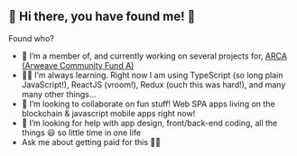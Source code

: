 ## 👋 Hi there, you have found me! 😬 

Found who?

- 💪 I’m a member of, and currently working on several projects for, [ARCA (Arweave Community Fund A)](https://github.com/ARCA-Arweave)
- 👨‍🎓 I’m always learning. Right now I am using TypeScript (so long plain JavaScript!), ReactJS (vroom!), Redux (ouch this was hard!), and many many other things...
- 🤝 I’m looking to collaborate on fun stuff! Web SPA apps living on the blockchain & javascript mobile apps right now!
- 👀 I’m looking for help with app design, front/back-end coding, all the things 😃 so little time in one life
- Ask me about getting paid for this 🤑💲

<!--
**mcmonkeys1/mcmonkeys1** is a ✨ _special_ ✨ repository because its `README.md` (this file) appears on your GitHub profile.

Here are some ideas to get you started:

- 🔭 I’m currently working on some projects for [](https://github.com/ARCA-Arweave)
- 🌱 I’m currently learning ...
- 👯 I’m looking to collaborate on fun stuff!
- 🤔 I’m looking for help with mobile app design
- 💬 Ask me about ...
- 📫 How to reach me: ...
- 😄 Pronouns: ...
- ⚡ Fun fact: ...
-->
